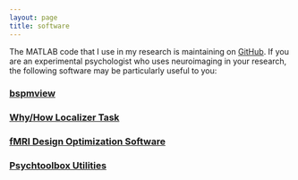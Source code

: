```yaml
---
layout: page
title: software
---
```


The MATLAB code that I use in my research is maintaining on [GitHub](https://github.com/spunt?tab=repositories). If you are an experimental psychologist who uses neuroimaging in your research, the following software may be particularly useful to you:

### [bspmview](http://spunt.github.io/bspmview)

### [Why/How Localizer Task](http://spunt.github.io/whyhowlocalizer)

### [fMRI Design Optimization Software](http://spunt.github.io/easy-optimize-x)

### [Psychtoolbox Utilities](http://spunt.github.io/ptb-utilities)


